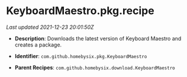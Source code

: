 # KeyboardMaestro.pkg.recipe

_Last updated 2021-12-23 20:01:50Z_

- **Description**: Downloads the latest version of Keyboard Maestro and creates a package.

- **Identifier**: `com.github.homebysix.pkg.KeyboardMaestro`

- **Parent Recipes**: `com.github.homebysix.download.KeyboardMaestro`
